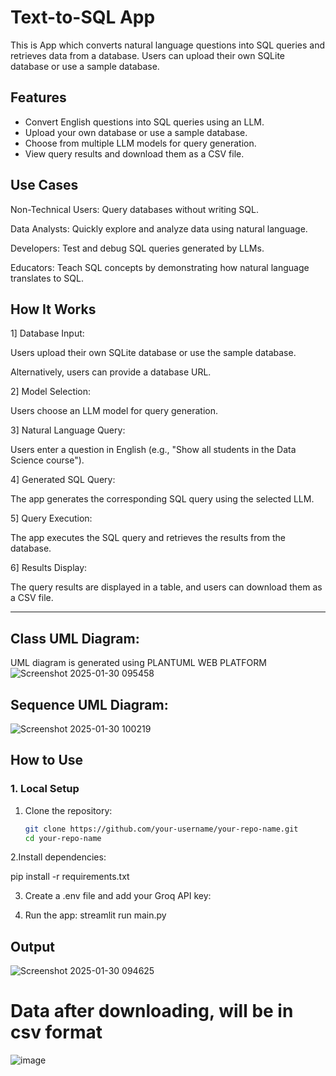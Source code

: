 # Text-to-SQL App

This is App which converts natural language questions into SQL queries and retrieves data from a database. Users can upload their own SQLite database or use a sample database.

## Features
- Convert English questions into SQL queries using an LLM.
- Upload your own database or use a sample database.
- Choose from multiple LLM models for query generation.
- View query results and download them as a CSV file.

## Use Cases
Non-Technical Users: Query databases without writing SQL.

Data Analysts: Quickly explore and analyze data using natural language.

Developers: Test and debug SQL queries generated by LLMs.

Educators: Teach SQL concepts by demonstrating how natural language translates to SQL.

## How It Works
1] Database Input:

Users upload their own SQLite database or use the sample database.

Alternatively, users can provide a database URL.

2] Model Selection:

Users choose an LLM model for query generation.

3] Natural Language Query:

Users enter a question in English (e.g., "Show all students in the Data Science course").

4] Generated SQL Query:

The app generates the corresponding SQL query using the selected LLM.

5] Query Execution:

The app executes the SQL query and retrieves the results from the database.

6] Results Display:

The query results are displayed in a table, and users can download them as a CSV file.

---
## Class UML Diagram:
UML diagram is generated using PLANTUML WEB PLATFORM
![Screenshot 2025-01-30 095458](https://github.com/user-attachments/assets/30acb6e0-8da2-419a-93e5-3096c7f92529)

## Sequence UML Diagram:
![Screenshot 2025-01-30 100219](https://github.com/user-attachments/assets/d8e9091c-ff27-4783-9775-b27b9ce7bd14)

## How to Use

### 1. Local Setup
1. Clone the repository:
   ```bash
   git clone https://github.com/your-username/your-repo-name.git
   cd your-repo-name

2.Install dependencies:

pip install -r requirements.txt

3. Create a .env file and add your Groq API key:


4. Run the app:
streamlit run main.py

## Output
![Screenshot 2025-01-30 094625](https://github.com/user-attachments/assets/fd41db98-13b3-4438-aa44-4144b1867f8a)

# Data after downloading, will be in csv format
![image](https://github.com/user-attachments/assets/6b63d654-b2d9-4ce3-ab02-ba49e88b5eb0)





